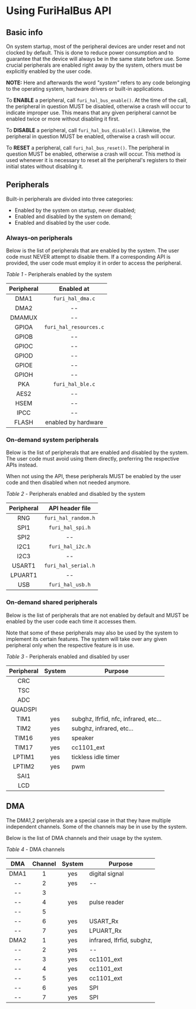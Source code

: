 # Using FuriHalBus API

## Basic info

On system startup, most of the peripheral devices are under reset and not clocked by default. This is done to reduce power consumption and to guarantee that the device will always be in the same state before use.
Some crucial peripherals are enabled right away by the system, others must be explicitly enabled by the user code.

**NOTE:** Here and afterwards the word *"system"* refers to any code belonging to the operating system, hardware drivers or built-in applications.

To **ENABLE** a peripheral, call `furi_hal_bus_enable()`. At the time of the call, the peripheral in question MUST be disabled, otherwise a crash will occur to indicate improper use. This means that any given peripheral cannot be enabled twice or more without disabling it first.

To **DISABLE** a peripheral, call `furi_hal_bus_disable()`. Likewise, the peripheral in question MUST be enabled, otherwise a crash will occur.

To **RESET** a peripheral, call `furi_hal_bus_reset()`. The peripheral in question MUST be enabled, otherwise a crash will occur. This method is used whenever it is necessary to reset all the peripheral's registers to their initial states without disabling it.

## Peripherals

Built-in peripherals are divided into three categories: 
- Enabled by the system on startup, never disabled;
- Enabled and disabled by the system on demand;
- Enabled and disabled by the user code.

### Always-on peripherals

Below is the list of peripherals that are enabled by the system. The user code must NEVER attempt to disable them. If a corresponding API is provided, the user code must employ it in order to access the peripheral.

*Table 1* - Peripherals enabled by the system

| Peripheral    | Enabled at                |
| :-----------: | :-----------------------: |
| DMA1          | `furi_hal_dma.c`          |
| DMA2          | --                        |
| DMAMUX        | --                        |
| GPIOA         | `furi_hal_resources.c`    |
| GPIOB         | --                        |
| GPIOC         | --                        |
| GPIOD         | --                        |
| GPIOE         | --                        |
| GPIOH         | --                        |
| PKA           | `furi_hal_ble.c`           |
| AES2          | --                        |
| HSEM          | --                        |
| IPCC          | --                        |
| FLASH         | enabled by hardware       |

### On-demand system peripherals

Below is the list of peripherals that are enabled and disabled by the system. The user code must avoid using them directly, preferring the respective APIs instead.

When not using the API, these peripherals MUST be enabled by the user code and then disabled when not needed anymore.

*Table 2* - Peripherals enabled and disabled by the system

| Peripheral    | API header file       |
| :-----------: | :-------------------: |
| RNG           | `furi_hal_random.h`   |
| SPI1          | `furi_hal_spi.h`      |
| SPI2          | --                    |
| I2C1          | `furi_hal_i2c.h`      |
| I2C3          | --                    |
| USART1        | `furi_hal_serial.h`   |
| LPUART1       | --                    |
| USB           | `furi_hal_usb.h`      |

### On-demand shared peripherals

Below is the list of peripherals that are not enabled by default and MUST be enabled by the user code each time it accesses them. 

Note that some of these peripherals may also be used by the system to implement its certain features.
The system will take over any given peripheral only when the respective feature is in use.

*Table 3* - Peripherals enabled and disabled by user

| Peripheral    | System    | Purpose                               |
| :-----------: | :-------: | ------------------------------------- |
| CRC           |           |                                       |
| TSC           |           |                                       |
| ADC           |           |                                       |
| QUADSPI       |           |                                       |
| TIM1          | yes       | subghz, lfrfid, nfc, infrared, etc... |
| TIM2          | yes       | subghz, infrared, etc...              |
| TIM16         | yes       | speaker                               |
| TIM17         | yes       | cc1101_ext                            |
| LPTIM1        | yes       | tickless idle timer                   |
| LPTIM2        | yes       | pwm                                   |
| SAI1          |           |                                       |
| LCD           |           |                                       |


## DMA

The DMA1,2 peripherals are a special case in that they have multiple independent channels. Some of the channels may be in use by the system.

Below is the list of DMA channels and their usage by the system.

*Table 4* - DMA channels

| DMA   | Channel   | System    | Purpose                   |
| :---: | :-------: | :-------: | ------------------------- |
| DMA1  | 1         | yes       | digital signal            |
|  --   | 2         | yes       | --                        |
|  --   | 3         |           |                           |
|  --   | 4         | yes       | pulse reader              |
|  --   | 5         |           |                           |
|  --   | 6         | yes       | USART_Rx                  |
|  --   | 7         | yes       | LPUART_Rx                 |
| DMA2  | 1         | yes       | infrared, lfrfid, subghz, |
|  --   | 2         | yes       | --                        |
|  --   | 3         | yes       | cc1101_ext                |
|  --   | 4         | yes       | cc1101_ext                |
|  --   | 5         | yes       | cc1101_ext                |
|  --   | 6         | yes       | SPI                       |
|  --   | 7         | yes       | SPI                       |
